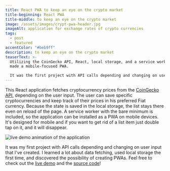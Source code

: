 ```yaml
---
title: React PWA to keep an eye on the crypto market
title-beginning: React PWA
title-middle: to keep an eye on the crypto market
image: /assets/images/crypt-pwa-header.jpg
imageAlt: application for exchange rates of crypto currencies
tags:
  - post
  - featured
accentColor: "#beb9ff"
description: to keep an eye on the crypto market
teaserText: >-
  Utilizing the CoinGecko API, React, local storage, and a service worker, I've
  made a mobile-focused PWA.

  It was the first project with API calls depending and changing on user input that I created.
---
```

This React application fetches cryptocurrency prices from the [CoinGecko API](https://www.coingecko.com/), depending on the user input. The user can save specific cryptocurrencies and keep track of their prices in his preferred Fiat currency. Because the state is saved in the local storage, the list stays there even on reload of the page. A service worker with the bare minimum is included, so the application can be installed as a PWA on mobile devices. It's designed for mobile and if you want to get rid of a list item just double tap on it, and it will disappear.

![live demo animation of the application](/assets/images/crypt-pwa.gif)

It was my first project with API calls depending and changing on user input that I've created. I learned a lot about data fetching, used local storage the first time, and discovered the possibility of creating PWAs.
Feel free to check out the [live demo](https://crypt.netlify.app/) and the [source code](https://github.com/Noevenzahn/crypt)!